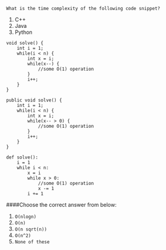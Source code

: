 ```
What is the time complexity of the following code snippet?
```
1. C++
2. Java
3. Python

```
void solve() {
    int i = 1;
    while(i < n) {
        int x = i;
        while(x--) {
            //some O(1) operation
        }
        i++;
    }
}
```

```
public void solve() {
    int i = 1;
    while(i < n) {
        int x = i;
        while(x-- > 0) {
            //some O(1) operation
        }
        i++;
    }
}
```

```
def solve():
    i = 1
    while i < n:
        x = i
        while x > 0:
            //some O(1) operation
            x -= 1
        i += 1
```



####Choose the correct answer from below:
1. ```O(nlogn)```
2. ```O(n)```
3. ```O(n sqrt(n))```
4. ```O(n^2)```
5. ```None of these```
